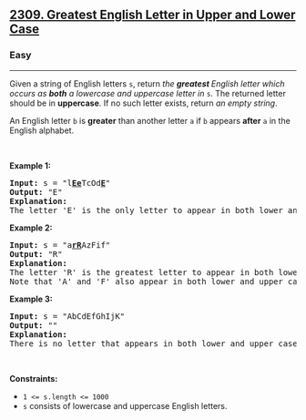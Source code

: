 <h2><a href="https://leetcode.com/problems/greatest-english-letter-in-upper-and-lower-case/">2309. Greatest English Letter in Upper and Lower Case</a></h2><h3>Easy</h3><hr><div style="user-select: auto;"><p style="user-select: auto;">Given a string of English letters <code style="user-select: auto;">s</code>, return <em style="user-select: auto;">the <strong style="user-select: auto;">greatest </strong>English letter which occurs as <strong style="user-select: auto;">both</strong> a lowercase and uppercase letter in</em> <code style="user-select: auto;">s</code>. The returned letter should be in <strong style="user-select: auto;">uppercase</strong>. If no such letter exists, return <em style="user-select: auto;">an empty string</em>.</p>

<p style="user-select: auto;">An English letter <code style="user-select: auto;">b</code> is <strong style="user-select: auto;">greater</strong> than another letter <code style="user-select: auto;">a</code> if <code style="user-select: auto;">b</code> appears <strong style="user-select: auto;">after</strong> <code style="user-select: auto;">a</code> in the English alphabet.</p>

<p style="user-select: auto;">&nbsp;</p>
<p style="user-select: auto;"><strong class="example" style="user-select: auto;">Example 1:</strong></p>

<pre style="user-select: auto;"><strong style="user-select: auto;">Input:</strong> s = "l<strong style="user-select: auto;"><u style="user-select: auto;">Ee</u></strong>TcOd<u style="user-select: auto;"><strong style="user-select: auto;">E</strong></u>"
<strong style="user-select: auto;">Output:</strong> "E"
<strong style="user-select: auto;">Explanation:</strong>
The letter 'E' is the only letter to appear in both lower and upper case.
</pre>

<p style="user-select: auto;"><strong class="example" style="user-select: auto;">Example 2:</strong></p>

<pre style="user-select: auto;"><strong style="user-select: auto;">Input:</strong> s = "a<strong style="user-select: auto;"><u style="user-select: auto;">rR</u></strong>AzFif"
<strong style="user-select: auto;">Output:</strong> "R"
<strong style="user-select: auto;">Explanation:</strong>
The letter 'R' is the greatest letter to appear in both lower and upper case.
Note that 'A' and 'F' also appear in both lower and upper case, but 'R' is greater than 'F' or 'A'.
</pre>

<p style="user-select: auto;"><strong class="example" style="user-select: auto;">Example 3:</strong></p>

<pre style="user-select: auto;"><strong style="user-select: auto;">Input:</strong> s = "AbCdEfGhIjK"
<strong style="user-select: auto;">Output:</strong> ""
<strong style="user-select: auto;">Explanation:</strong>
There is no letter that appears in both lower and upper case.
</pre>

<p style="user-select: auto;">&nbsp;</p>
<p style="user-select: auto;"><strong style="user-select: auto;">Constraints:</strong></p>

<ul style="user-select: auto;">
	<li style="user-select: auto;"><code style="user-select: auto;">1 &lt;= s.length &lt;= 1000</code></li>
	<li style="user-select: auto;"><code style="user-select: auto;">s</code> consists of lowercase and uppercase English letters.</li>
</ul>
</div>